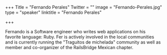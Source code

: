 ﻿+++
Title = "Fernando Perales"
Twitter = ""
image = "Fernando-Perales.jpg"
type = "speaker"
linktitle = "Fernando Perales"

+++

Fernando is a Software engineer who writes web applications on his favorite language: Ruby.
Fer is actively involved in the local communities and is currently running the "Traguitos de michelada" community as well as member and co-organizer of the RailsBridge Mexican chapter.
